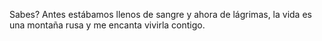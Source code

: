 Sabes?
Antes estábamos llenos de sangre y ahora de lágrimas, la vida es una montaña rusa y me encanta vivirla contigo.
